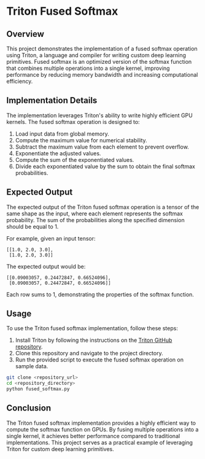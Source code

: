 # Triton Fused Softmax

## Overview

This project demonstrates the implementation of a fused softmax operation using Triton, a language and compiler for writing custom deep learning primitives. Fused softmax is an optimized version of the softmax function that combines multiple operations into a single kernel, improving performance by reducing memory bandwidth and increasing computational efficiency.

## Implementation Details

The implementation leverages Triton's ability to write highly efficient GPU kernels. The fused softmax operation is designed to:

1. Load input data from global memory.
2. Compute the maximum value for numerical stability.
3. Subtract the maximum value from each element to prevent overflow.
4. Exponentiate the adjusted values.
5. Compute the sum of the exponentiated values.
6. Divide each exponentiated value by the sum to obtain the final softmax probabilities.

## Expected Output

The expected output of the Triton fused softmax operation is a tensor of the same shape as the input, where each element represents the softmax probability. The sum of the probabilities along the specified dimension should be equal to 1.

For example, given an input tensor:

```
[[1.0, 2.0, 3.0],
 [1.0, 2.0, 3.0]]
```

The expected output would be:

```
[[0.09003057, 0.24472847, 0.66524096],
 [0.09003057, 0.24472847, 0.66524096]]
```

Each row sums to 1, demonstrating the properties of the softmax function.

## Usage

To use the Triton fused softmax implementation, follow these steps:

1. Install Triton by following the instructions on the [Triton GitHub repository](https://github.com/openai/triton).
2. Clone this repository and navigate to the project directory.
3. Run the provided script to execute the fused softmax operation on sample data.

```bash
git clone <repository_url>
cd <repository_directory>
python fused_softmax.py
```

## Conclusion

The Triton fused softmax implementation provides a highly efficient way to compute the softmax function on GPUs. By fusing multiple operations into a single kernel, it achieves better performance compared to traditional implementations. This project serves as a practical example of leveraging Triton for custom deep learning primitives.
